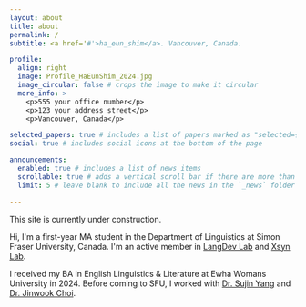 ```yaml
---
layout: about
title: about
permalink: /
subtitle: <a href='#'>ha_eun_shim</a>. Vancouver, Canada. 

profile:
  align: right
  image: Profile_HaEunShim_2024.jpg
  image_circular: false # crops the image to make it circular
  more_info: > 
    <p>555 your office number</p>
    <p>123 your address street</p>
    <p>Vancouver, Canada</p>

selected_papers: true # includes a list of papers marked as "selected={true}"
social: true # includes social icons at the bottom of the page

announcements:
  enabled: true # includes a list of news items
  scrollable: true # adds a vertical scroll bar if there are more than 3 news items
  limit: 5 # leave blank to include all the news in the `_news` folder

---
```

This site is currently under construction. 

Hi, I'm a first-year MA student in the Department of Linguistics at Simon Fraser University, Canada. I'm an active member in [LangDev Lab](https://www.sfu.ca/langdev.html) and [Xsyn Lab](https://www.sfu.ca/xsyn.html). 

I received my BA in English Linguistics & Literature at Ewha Womans University in 2024. Before coming to SFU, I worked with [Dr. Sujin Yang](https://cms.ewha.ac.kr/user/indexSub.action?codyMenuSeq=14826107&siteId=yanglab) and [Dr. Jinwook Choi](https://medinfolab.snu.ac.kr/member/index.html). 

